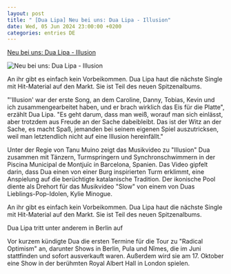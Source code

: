 ```yaml
---
layout: post
title: " [Dua Lipa] Neu bei uns: Dua Lipa - Illusion"
date: Wed, 05 Jun 2024 23:00:00 +0200
categories: entries DE
---
```

[Neu bei uns: Dua Lipa - Illusion](https://www.radiowmw.de/artikel/dua-lipa-illusion-2004762.html)

![Neu bei uns: Dua Lipa - Illusion](https://www.radiowmw.de/externalimages/?source=jpg638/dua-lipa_illusion.jpg&resize=1200x1200&dt=202406060756280)

An ihr gibt es einfach kein Vorbeikommen. Dua Lipa haut die nächste Single mit Hit-Material auf den Markt. Sie ist Teil des neuen Spitzenalbums.

"'Illusion' war der erste Song, an dem Caroline, Danny, Tobias, Kevin und ich zusammengearbeitet haben, und er brach wirklich das Eis für die Platte", erzählt Dua Lipa. "Es geht darum, dass man weiß, worauf man sich einlässt, aber trotzdem aus Freude an der Sache dabeibleibt. Das ist der Witz an der Sache, es macht Spaß, jemanden bei seinem eigenen Spiel auszutricksen, weil man letztendlich nicht auf eine Illusion hereinfällt."

Unter der Regie von Tanu Muino zeigt das Musikvideo zu "Illusion" Dua zusammen mit Tänzern, Turmspringern und Synchronschwimmern in der Piscina Municipal de Montjuïc in Barcelona, Spanien. Das Video gipfelt darin, dass Dua einen von einer Burg inspirierten Turm erklimmt, eine Anspielung auf die berüchtigte katalanische Tradition. Der ikonische Pool diente als Drehort für das Musikvideo "Slow" von einem von Duas Lieblings-Pop-Idolen, Kylie Minogue.

An ihr gibt es einfach kein Vorbeikommen. Dua Lipa haut die nächste Single mit Hit-Material auf den Markt. Sie ist Teil des neuen Spitzenalbums.

Dua Lipa tritt unter anderem in Berlin auf

Vor kurzem kündigte Dua die ersten Termine für die Tour zu "Radical Optimism" an, darunter Shows in Berlin, Pula und Nîmes, die im Juni stattfinden und sofort ausverkauft waren. Außerdem wird sie am 17. Oktober eine Show in der berühmten Royal Albert Hall in London spielen.

